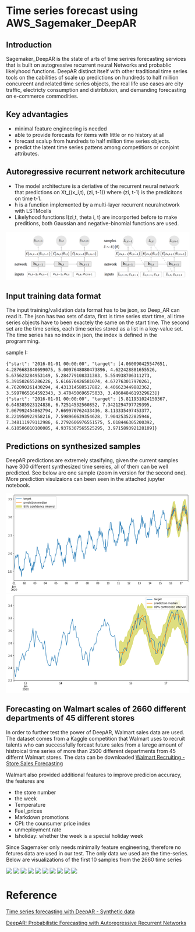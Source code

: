 # Time series forecast using AWS_Sagemaker_DeepAR
## Introduction 
Sagemaker_DeepAR is the state of arts of time serires forecasting services that is built on autogressive recurrent neural Networks and probablic likelyhood functions. DeepAR distinct itself with other traditional time series tools on the cabilities of scale up predictions on hundreds to half million concureent and related time series objects, the real life use cases are city traffic, electricty consumption and distribtuion, and demanding forecasting on e-commerce commodities. 

## Key advantagies
- minimal feature engineering is needed
- able to provide forecasts for items with little or no history at all
- forecast scalup from hundreds to half million time series objects.
- predict the latent time series pattens among competitiors or conjoint attributes.

## Autoregressive recurrent network architecuture 
- The model architecture is a deriative of the recurrent neural network that predictions on Xt_((x_i,t), (zi, t-1)) where (zi, t-1) is the predicitons on time t-1.
- h is a function implemented by a multi-layer recurrent neuralnetwork with LSTMcells
- Likelyhood functions l(zi,t, theta i, t) are incorported before to make preditions, both Gaussian and negative-binomial functions are used.

![ ](DeepAR.png?raw=true "Title")



## Input training data format
The input training/validation data format has to be json, so Deep_AR can read it. The json has two sets of data, first is time series start time, all time series objects have to been exactely the same on the start time. The second set are the time series, each time series stored as a list in a key-value set. The time series has no index in json, the index is defined in the programming. 

sample I:

    {"start": "2016-01-01 00:00:00", "target": [4.060090425547651, 4.2876683840699075, 5.0097648080473896, 4.622428881655526, 5.675623284953149, 5.284779108331383, 5.554938706311273, 5.391502655286226, 5.616676426581074, 4.672763017970261, 4.762090261430294, 4.431314588517882, 4.406623449882362, 3.5997065164592343, 3.470450696575033, 3.4060484619329623]}
    {"start": "2016-01-01 00:00:00", "target": [5.811951024150367, 6.648385923124836, 6.72514532560852, 7.3421294797729395, 7.067992454862794, 7.669970762433436, 8.113335497453377, 8.221950922958216, 7.598966639354628, 7.904253522825946, 7.348111979112986, 6.2792606976551575, 5.018446305200392, 4.610506010100085, 4.9376307565525295, 3.971589392128109]}


## Predictions on synthesized samples

DeepAR predictions are extremely stasifying, given the current samples have 300 different synthesized time sereies, all of them can be well predicted. See below are one sample (zoom in version for the second one). More prediction visulzaions can been seen in the attached jupyter notebook.

![ ](download1.png?raw=true "Title")
![ ](download2.png?raw=true "Title")


## Forecasting on Walmart scales of 2660 different departments of 45 different stores
In order to further test the power of DeepAR, Walmart sales data are used. The dataset comes from a Kaggle competition that Walmart uses to recruit talents who can successfully forcast future sales from a larege amount of histroical time series of more than 2500 different departments from 45 differnt Walmart stores. The data can be downloaded [Walmart Recruiting - Store Sales Forecasting](https://www.kaggle.com/c/walmart-recruiting-store-sales-forecasting)

Walmart also provided additional features to improve predicion accuracy, the features are

- the store number
- the week
- Temperature
- Fuel_prices
- Markdown promotions
- CPI: the counsumer price index
- unmeployment rate
- Isholiday: whether the week is a special holiday week

Since Sagemaker only needs minimally feature engineering, therefore no fetures data are used in our test. The only data we used are the time-series. Below are visualizations of the first 10 samples from the 2660 time series

![ ](Unknown.png?raw=true "Title")
![ ](Unknown-2.png?raw=true "Title")
![ ](Unknown-3.png?raw=true "Title")
![ ](Unknown-4.png?raw=true "Title")
![ ](Unknown-5.png?raw=true "Title")
![ ](Unknown-6.png?raw=true "Title")
![ ](Unknown-7.png?raw=true "Title")
![ ](Unknown-8.png?raw=true "Title")
![ ](Unknown-9.png?raw=true "Title")
![ ](Unknown-10.png?raw=true "Title")





# Reference
[Time series forecasting with DeepAR - Synthetic data](https://github.com/awslabs/amazon-sagemaker-examples/blob/master/introduction_to_amazon_algorithms/deepar_synthetic/deepar_synthetic.ipynb)

[DeepAR: Probabilistic Forecasting with Autoregressive Recurrent Networks](https://arxiv.org/abs/1704.04110)

